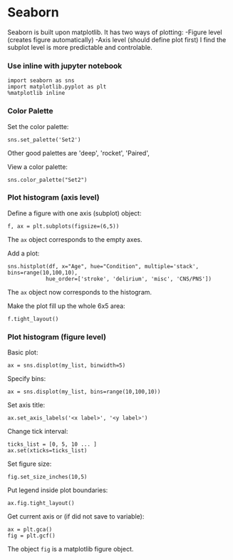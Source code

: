 # Seaborn
Seaborn is built upon matplotlib. It has two ways of plotting:
-Figure level (creates figure automatically)
-Axis level (should define plot first)
I find the subplot level is more predictable and controlable.

### Use inline with jupyter notebook
```
import seaborn as sns
import matplotlib.pyplot as plt
%matplotlib inline
```

### Color Palette
Set the color palette:
```
sns.set_palette('Set2')
```
Other good palettes are 'deep', 'rocket', 'Paired', 

View a color palette:
```
sns.color_palette("Set2")
```

### Plot histogram (axis level)
Define a figure with one axis (subplot) object:
```
f, ax = plt.subplots(figsize=(6,5))
```
The `ax` object corresponds to the empty axes.

Add a plot:
```
sns.histplot(df, x="Age", hue="Condition", multiple='stack', bins=range(10,100,10), 
            hue_order=['stroke', 'delirium', 'misc', 'CNS/PNS'])
```
The `ax` object now corresponds to the histogram.

Make the plot fill up the whole 6x5 area:
```
f.tight_layout()
```

### Plot histogram (figure level)
Basic plot:
```
ax = sns.displot(my_list, binwidth=5)
```

Specify bins:
```
ax = sns.displot(my_list, bins=range(10,100,10))
```

Set axis title:
```
ax.set_axis_labels('<x label>', '<y label>')
```

Change tick interval:
```
ticks_list = [0, 5, 10 ... ]
ax.set(xticks=ticks_list)
```

Set figure size:
```
fig.set_size_inches(10,5)
```

Put legend inside plot boundaries:
```
ax.fig.tight_layout()
```

Get current axis or (if did not save to variable):
```
ax = plt.gca()
fig = plt.gcf()
```
The object `fig` is a matplotlib figure object.
